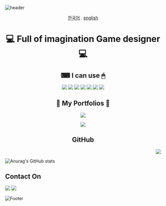 ![header](https://capsule-render.vercel.app/api?type=waving&color=F781F3&height=150&section=header&text=Welcome%20To%20ISALA's%20GitHub&fontSize=45&animation=twinkling)

<div align="center"> 
  <a href="https://github.com/sala1011/sala1011/blob/main/README-KR.md">한국어</a>
  .
  <a href="https://github.com/sala1011/sala1011/blob/main/README.md">english</a>

  💻 **Full of imagination Game designer** 💻 
======
  
  ⌨ **I can use** 🖱
  ------
  
  <img src="https://img.shields.io/badge/Word-2B579A?style=flat-square&logo=Microsoft Word&logoColor=white"/></a>
  <img src="https://img.shields.io/badge/Excel-217346?style=flat-square&logo=Microsoft Excel&logoColor=white"/></a>
  <img src="https://img.shields.io/badge/Powerpoint-B7472A?style=flat-square&logo=Microsoft PowerPoint&logoColor=white"/></a>
  <img src="https://img.shields.io/badge/Photoshop-31A8FF?style=flat-square&logo=Adobe Photoshop&logoColor=white"/></a>
  <img src="https://img.shields.io/badge/Aseprite-7D929E?style=flat-square&logo=Aseprite&logoColor=white"/></a>
  <img src="https://img.shields.io/badge/Notion-000000?style=flat-square&logo=Notion&logoColor=white"/></a>
  <img src="https://img.shields.io/badge/Unity-F0F0F0?style=flat-square&logo=Unity&logoColor=black"/></a>
  
  📰 **My Portfolios** 📰
  ------
  
  <a href="http://ggm.gondr.net/user/profile/25"><img src="https://img.shields.io/badge/📰Portfolio-222324?style=for-the-badge"></a>
  
  <a href="(https://isala.notion.site/f610a9885512430cad346cb2cfeb2b52)"><img src="https://img.shields.io/badge/Notion-222324?&logo=Notion&logoColor=white&style=for-the-badge"></a>
  
   **GitHub** 
  ------
  </div>
  <div align="right"> 
  <a href="https://hits.seeyoufarm.com"><img src="https://hits.seeyoufarm.com/api/count/incr/badge.svg?url=https%3A%2F%2Fgithub.com%2Fsala1011&count_bg=%23EB70FF&title_bg=%23555555&icon=github.svg&icon_color=%23FFFFFF&title=ISALA&edge_flat=false"/></a>
  </div>
  <div align="left"> 
    
  ![Anurag's GitHub stats](https://github-readme-stats.vercel.app/api?username=sala1011&theme=omni&show_icons=true)

</div>

   **Contact On** 
  ------
  <a href="https://mail.google.com/mail/u/0/?tab=rm&ogbl#inbox?compose=new"><img src="https://img.shields.io/badge/Gmail-EA4335?&logo=Gmail&logoColor=white&style=for-the-badge"></a>
  <a href="https://open.kakao.com/o/sMSQ0IFe"><img src="https://img.shields.io/badge/KakaoTalk-FFCD00?&logo=KakaoTalk&logoColor=white&style=for-the-badge"></a>
  
![Footer](https://capsule-render.vercel.app/api?type=waving&color=F781F3&height=150&section=footer)
